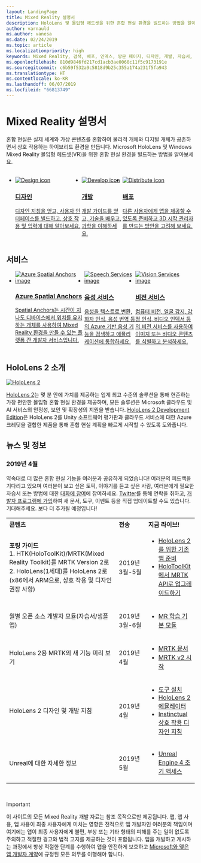 ```yaml
---
layout: LandingPage
title: Mixed Reality 설명서
description: HoloLens 및 몰입형 헤드셋을 위한 혼합 현실 환경을 빌드하는 방법을 알아보세요.
author: varnauld
ms.author: vanesa
ms.date: 02/24/2019
ms.topic: article
ms.localizationpriority: high
keywords: Mixed Reality, 검색, 배포, 인덱스, 방문 페이지, 디자인, 개발, 자습서, 샘플 앱, 기본 사항, 사례 연구, 리소스, HoloLens 방법, 오픈 소스 프로젝트
ms.openlocfilehash: 810d9846fd217cd1acb3ae0060c11f5c9173191e
ms.sourcegitcommit: c6b59f532a9c5818d9b25c355a174a231f5fa943
ms.translationtype: HT
ms.contentlocale: ko-KR
ms.lasthandoff: 06/07/2019
ms.locfileid: "66813749"
---
```

# <a name="mixed-reality-documentation"></a>Mixed Reality 설명서

혼합 현실은 실제 세계와 가상 콘텐츠를 혼합하여 물리적 개체와 디지털 개체가 공존하면서 상호 작용하는 하이브리드 환경을 만듭니다. Microsoft HoloLens 및 Windows Mixed Reality 몰입형 헤드셋(VR)을 위한 혼합 현실 환경을 빌드하는 방법을 알아보세요.

<br>

<ul id="cardtypes-W" class="cardsW panelContent" style="display: flex; margin-top: 0px;">
                            <li>
                            <a href="design.md" title="디자인 방문" data-linktype="absolute-path">
                                    <div class="cardSize">
                                        <div class="cardPadding">
                                            <div class="card">
                                                <div class="cardImageOuter">
                                                    <div class="cardImage">
                                                        <img src="images/DesignIcon.png" alt="Design icon">
                                                    </div>
                                                </div>
                                                <div class="cardText">
                                                    <h3>디자인</h3>
                                                    <p>디자인 지침을 얻고, 사용자 인터페이스를 빌드하고, 상호 작용 및 입력에 대해 알아보세요.</p>
                                                </div>
                                            </div>
                                        </div>
                                    </div>
                               </a>
                            </li>
                            <li>
                             <a href="development.md" title="개발 방문" data-linktype="absolute-path">
                              <div class="cardSize">
                                  <div class="cardPadding">
                                      <div class="card">
                                          <div class="cardImageOuter">
                                              <div class="cardImage">
                                                  <img src="images/DevelopIcon.png" alt="Develop icon">
                                              </div>
                                          </div>
                                          <div class="cardText">
                                              <h3>개발</h3>
                                              <p>개발 가이드를 얻고, 기술을 배우고, 과학을 이해하세요.</p>
                                          </div>
                                      </div>
                                  </div>
                              </div>
                               </a>
                            </li>
                             <li>
                              <a href="implementing-3d-app-launchers.md" title="배포" data-linktype="absolute-path">
                                    <div class="cardSize">
                                        <div class="cardPadding">
                                            <div class="card">
                                                <div class="cardImageOuter">
                                                    <div class="cardImage">
                                                        <img src="images/DistributeIcon.png" alt="Distribute icon">
                                                    </div>
                                                </div>
                                                <div class="cardText">
                                                    <h3 class="x-hidden-focus">배포</h3>
                                                  <p>다른 사용자에게 앱을 제공할 수 있도록 준비하고 3D 시작 관리자를 만드는 방안을 고려해 보세요.</p>
                                                </div>
                                            </div>
                                        </div>
                                    </div>
                                </a>
                            </li>
 </ul>

<h2>서비스</h2>

<ul id="cardtypes-W" class="cardsW panelContent" style="display: flex; margin-top: 0px;">
                            <li>
                              <a href="https://docs.microsoft.com/azure/spatial-anchors" target="_blank" title="Azure Spatial Anchors" data-linktype="absolute-path">
                                    <div class="cardSize">
                                        <div class="cardPadding">
                                            <div class="card">
                                                <div class="cardImageOuter">
                                                    <div class="cardImage">
                                                        <img src="images/AzureSpatialAnchors.jpg" alt="Azure Spatial Anchors image">
                                                    </div>
                                                </div>
                                                <div class="cardText">
                                                    <h3 class="x-hidden-focus">Azure Spatial Anchors</h3>
                                                  <p>Spatial Anchors는 시간이 지나도 디바이스에서 위치를 유지하는 개체를 사용하여 Mixed Reality 환경을 만들 수 있는 플랫폼 간 개발자 서비스입니다.</p>
                                                </div>
                                            </div>
                                        </div>
                                    </div>
                                    </a>
                            </li>
                            <li>
                              <a href="https://docs.microsoft.com/azure/cognitive-services/speech-service/" target="_blank" title="음성 서비스" data-linktype="absolute-path">
                                    <div class="cardSize">
                                        <div class="cardPadding">
                                            <div class="card">
                                                <div class="cardImageOuter">
                                                    <div class="cardImage">
                                                        <img src="images/speech.jpg" alt="Speech Services image">
                                                    </div>
                                                </div>
                                                <div class="cardText">
                                                    <h3 class="x-hidden-focus">음성 서비스</h3>
                                                  <p>음성을 텍스트로 변환, 화자 인식, 음성 번역 등의 Azure 기반 음성 기능을 검색하고 애플리케이션에 통합하세요.</p>
                                                </div>
                                            </div>
                                        </div>
                                    </div>
                                    </a>
                            </li>
                             <li>
                              <a href="https://docs.microsoft.com/azure/cognitive-services/computer-vision/" target="_blank" title="비전 서비스" data-linktype="absolute-path">
                                    <div class="cardSize">
                                        <div class="cardPadding">
                                            <div class="card">
                                                <div class="cardImageOuter">
                                                    <div class="cardImage">
                                                        <img src="images/vision.jpg" alt="Vision Services image">
                                                    </div>
                                                </div>
                                                <div class="cardText">
                                                    <h3 class="x-hidden-focus">비전 서비스</h3>
                                                  <p>컴퓨터 비전, 얼굴 감지, 감정 인식, 비디오 인덱서 등의 비전 서비스를 사용하여 이미지 또는 비디오 콘텐츠를 식별하고 분석하세요.</p>
                                                </div>
                                            </div>
                                        </div>
                                    </div>
                                    </a>
                            </li>
</ul>

<h2>HoloLens 2 소개</h2>

[![HoloLens 2](images/hololens2.jpg)](https://www.microsoft.com/hololens/hardware)

[HoloLens 2](https://www.microsoft.com/hololens/hardware)는 몇 분 안에 가치를 제공하는 업계 최고 수준의 솔루션을 통해 현존하는 가장 편안한 몰입형 혼합 현실 환경을 제공하며, 모든 솔루션은 Microsoft 클라우드 및 AI 서비스의 안정성, 보안 및 확장성의 지원을 받습니다. [HoloLens 2 Development Edition](https://www.microsoft.com/en-us/hololens/developers)은 HoloLens 2를 Unity 소프트웨어 평가판과 클라우드 서비스에 대한 Azure 크레딧을 결합한 제품을 통해 혼합 현실 계획을 빠르게 시작할 수 있도록 도와줍니다.

<h2>뉴스 및 정보</h2>

<h3>2019년 4월</h3>

약속대로 더 많은 혼합 현실 기능을 여러분과 공유하게 되었습니다! 여러분의 피드백을 기다리고 있으며 여러분이 보고 싶은 토픽, 이야기를 듣고 싶은 사람, 여러분에게 필요한 자습서 또는 방법에 대한 [대화에 참여](https://holodevelopersslack.azurewebsites.net/)에 참여하세요. [Twitter](https://twitter.com/MxdRealityDev)를 통해 연락을 취하고, [개발자 프로그램에 가입](https://aka.ms/iwantmr)하여 새 문서, 도구, 이벤트 등을 직접 업데이트할 수도 있습니다. 기대해주세요. 보다 더 추가될 예정입니다!

<table>
<tr>
<th style="width: 400px; text-align:left;">콘텐츠</th><th style="width: 125px; text-align:left;">전송</th><th style="width: 125px; text-align:left;">지금 라이브!</th>
</tr> 
<tr>
<td><b>포팅 가이드</b> <br>1. HTK(HoloToolKit)/MRTK(Mixed Reality Toolkit)를 MRTK Version 2로
<br>2. HoloLens(1세대)를 HoloLens 2로(x86에서 ARM으로, 상호 작용 및 디자인 권장 사항)
</td></td><td>2019년 3월-5월</td><td> <ul><li><a href=https://docs.microsoft.com/en-us/windows/mixed-reality/mrtk-porting-guide>HoloLens 2를 위한 기존 앱 준비</a><li><a href=https://microsoft.github.io/MixedRealityToolkit-Unity/Documentation/HTKToMRTKPortingGuide.html>HoloToolKit에서 MRTK API로 업그레이드하기</a></td>
</tr>
<tr>
<td>월별 오픈 소스 개발자 모듈(자습서/샘플 앱)</td><td>2019년 3월-6월</td><td> <ul><li><a href=https://docs.microsoft.com/en-us/windows/mixed-reality/mrlearning-base-ch1>MR 학습 기본 모듈</a></td>
</tr>
<tr>
<td>HoloLens 2용 MRTK의 새 기능 미리 보기</td><td>2019년 4월</td><td> <ul><li><a href=https://microsoft.github.io/MixedRealityToolkit-Unity/Documentation/GettingStartedWithTheMRTK.html>MRTK 문서</a><li><a href=https://docs.microsoft.com/en-us/windows/mixed-reality/mrtk-getting-started>MRTK v2 시작</a></td>
</tr>
<tr>
<td>HoloLens 2 디자인 및 개발 지침</td><td>2019년 4월</td><td> <ul><li><a href=https://docs.microsoft.com/en-us/windows/mixed-reality/install-the-tools>도구 설치</a><li><a href=https://docs.microsoft.com/en-us/windows/mixed-reality/using-the-hololens-emulator>HoloLens 2 에뮬레이터</a><li><a href=https://docs.microsoft.com/en-us/windows/mixed-reality/interaction-fundamentals>Instinctual 상호 작용 디자인 지침</a></td>
</tr>
<tr>
  <td>Unreal에 대한 자세한 정보</td><td>2019년 5월</td><td> <ul><li><a href=https://www.unrealengine.com/en-US/blog/unreal-engine-4-support-for-hololens-2-released-in-early-access>Unreal Engine 4 조기 액세스</a></td>
</tr>
</table>

<br>



>[!IMPORTANT]
>이 사이트의 모든 Mixed Reality 개발 자료는 참조 목적으로만 제공됩니다. 앱, 앱 사용, 앱 사용이 최종 사용자에게 미치는 영향은 전적으로 앱 개발자인 여러분의 책임이며 여기에는 앱이 최종 사용자에게 불편, 부상 또는 기타 형태의 피해를 주는 일이 없도록 주의하고 적절한 경고와 법적 고지를 제공하는 것이 포함됩니다. 앱을 개발하고 게시하는 과정에서 항상 적절한 단계를 수행하여 앱을 안전하게 보호하고 [ Microsoft와 맺은 앱 개발자 계약](https://docs.microsoft.com/legal/windows/agreements/app-developer-agreement)에 규정된 모든 의무를 이행해야 합니다. 
